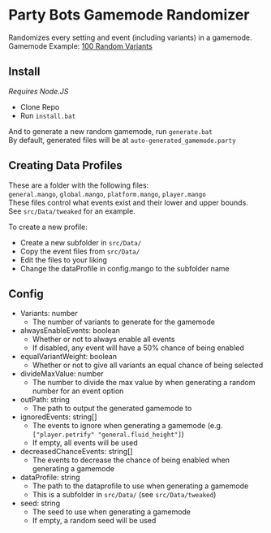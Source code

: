 # Party Bots Gamemode Randomizer

Randomizes every setting and event (including variants) in a gamemode.  
Gamemode Example: [100 Random Variants](https://steamcommunity.com/sharedfiles/filedetails/?id=2987145105)  

## Install

*Requires Node.JS*  
- Clone Repo  
- Run `install.bat`  

And to generate a new random gamemode, run `generate.bat`  
By default, generated files will be at `auto-generated_gamemode.party`

## Creating Data Profiles

These are a folder with the following files:  
`general.mango`, `global.mango`, `platform.mango`, `player.mango`  
These files control what events exist and their lower and upper bounds.  
See `src/Data/tweaked` for an example.

To create a new profile:
- Create a new subfolder in `src/Data/`  
- Copy the event files from `src/Data/`  
- Edit the files to your liking
- Change the dataProfile in config.mango to the subfolder name

## Config

- Variants: number  
    - The number of variants to generate for the gamemode  
- alwaysEnableEvents: boolean  
    - Whether or not to always enable all events  
    - If disabled, any event will have a 50% chance of being enabled  
- equalVariantWeight: boolean  
    - Whether or not to give all variants an equal chance of being selected  
- divideMaxValue: number  
    - The number to divide the max value by when generating a random number for an event option  
- outPath: string  
    - The path to output the generated gamemode to  
- ignoredEvents: string[]  
    - The events to ignore when generating a gamemode (e.g. `["player.petrify" "general.fluid_height"]`)  
    - If empty, all events will be used  
- decreasedChanceEvents: string[]  
    - The events to decrease the chance of being enabled when generating a gamemode  
- dataProfile: string  
    - The path to the dataprofile to use when generating a gamemode  
    - This is a subfolder in `src/Data/` (see `src/Data/tweaked`)  
- seed: string
    - The seed to use when generating a gamemode  
    - If empty, a random seed will be used